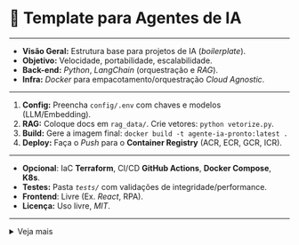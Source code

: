 # 🤖 Template para Agentes de IA
---
* **Visão Geral:** Estrutura base para projetos de IA (*boilerplate*).
* **Objetivo:** Velocidade, portabilidade, escalabilidade.
* **Back-end:** *Python*, *LangChain* (orquestração e *RAG*).
* **Infra:** *Docker* para empacotamento/orquestração *Cloud Agnostic*.
---
1.  **Config:** Preencha `config/.env` com chaves e modelos (LLM/Embedding).
2.  **RAG:** Coloque docs em `rag_data/`. Crie vetores: `python vetorize.py`.
3.  **Build:** Gere a imagem final: `docker build -t agente-ia-pronto:latest .`
4.  **Deploy:** Faça o *Push* para o **Container Registry** (ACR, ECR, GCR, ICR).
---    
* **Opcional**:  IaC **Terraform**, CI/CD **GitHub Actions**, **Docker Compose**, **K8s**.
* **Testes:** Pasta *`tests/`* com validações de integridade/performance. 
* **Frontend**: Livre (Ex. *React*, RPA). 
* **Licença:** Uso livre, *MIT*. ️
---
<details><summary>Veja mais</summary>

```
.
├── config/                  
│ └── .env.example           # Copie para `.env` e informe chaves de LLM/embeddings
├── rag_data/                # Documentação bruta (RAG). (Formato padrão txt)
├── vetorize.py              # Script para criar vetores (FAISS).
├── requirements.txt         # Dependências Python.
├── Dockerfile               # Configuração do Container.
├── src/
│ ├── llm_provider.py        # Llm Gemini Google. Copie provedores extras se necessário.
│ ├── data_loader.py         # Carrega e divide documentos (semantic chunking).
│ ├── vector_store.py        # Inicializa/consulta o Vector Store (FAISS).
│ ├── prompts.py             # Definições e gestão de Engenharia de Prompt.
│ ├── handler.py             # Orquestra a pipeline RAG/LLM usada pelo servidor.
│ └── main.py                # Ponto de entrada (FastAPI - GET /health, POST /query).
│
└── ops/                     # Componentes Adicionais
  ├── providers/             # Opção de outros LLMs. Substitua src/llm_provider.py. 
  │ ├── openai_provider.py   # Inclua `langchain-openai>=0.2.0` em requirements.txt.
  │ ├── azure_provider.py    # Inclua `langchain-openai>=0.2.0`. Defina AZURE_* no .env.
  │ └── bedrock_provider.py  # Inclua `langchain-aws>=0.1.3` e configure credenciais AWS.
  ├── loaders/               # Opção de outros formatos. Substitua o data_loader.py
  │ ├── pdf_loader.py        # Inclua `PyPDF2>=3.0.0` em requirements.txt
  │ ├── docx_loader.py       # Inclua `python-docx>=0.8.11` em requirements.txt
  │ └── postgresql_loader.py # Inclua `psycopg[binary]>=3.2.0`. Defina `PG_DSN` no `.env`
  ├── tests/
  │ ├── test_rag_query.py    # Testes de Assertividade do RAG.
  │ └── test_load.py         # Teste de Carga/Latência (5.000 requisições/min).  
  ├── .git/                  # CI/CD (GitHub Actions) - incluir na pasta raiz
  │ └── deploy.yml
  ├── packages/              # Pacotes/Módulos proprietários (PyPI Interno/JFrog).
  ├── docker-compose.yml     # Desenvolvimento multi-container.
  └── iaac/                  # IaC (Terraform)
    ├── main.tf              # Configurações de Cloud (Ex: AWS, Azure, GCP).
    └── kubernetes/          # Configurações K8s.
        ├── deployment.yaml
        └── service.yaml
```
</details>
